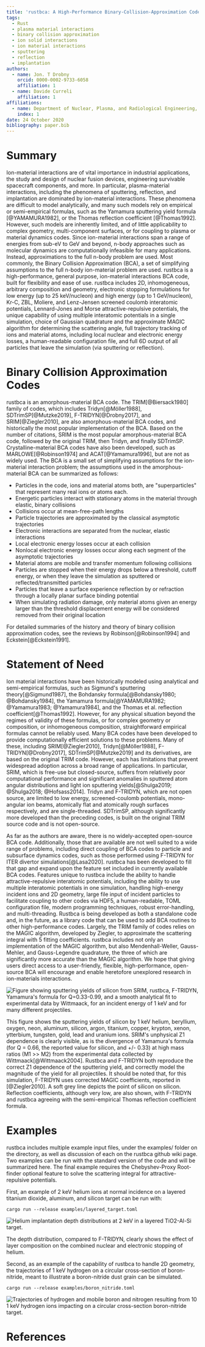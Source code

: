 ```yaml
---
title: 'rustbca: A High-Performance Binary-Collision-Approximation Code for Ion-Material Interactions'
tags:
  - Rust
  - plasma material interactions
  - binary collision approximation
  - ion solid interactions
  - ion material interactions
  - sputtering
  - reflection
  - implantation
authors:
  - name: Jon. T Drobny
    orcid: 0000-0002-9733-6058
    affiliation: 1
  - name: Davide Curreli
    affiliation: 1
affiliations:
  - name: Department of Nuclear, Plasma, and Radiological Engineering, University of Illinois at Urbana-Champaign
    index: 1
date: 24 October 2020
bibliography: paper.bib
---
```


# Summary

Ion-material interactions are of vital importance in industrial applications, the study and design of nuclear fusion devices, engineering survivable spacecraft components, and more. In particular, plasma-material interactions, including the phenomena of sputtering, reflection, and implantation are dominated by ion-material interactions. These phenomena are difficult to model analytically, and many such models rely on empirical or semi-empirical formulas, such as the Yamamura sputtering yield formula [@YAMAMURA1982], or the Thomas reflection coefficient [@Thomas1992]. However, such models are inherently limited, and of little applicability to complex geometry, multi-component surfaces, or for coupling to plasma or material dynamics codes. Since ion-material interactions span a range of energies from sub-eV to GeV and beyond, n-body approaches such as molecular dynamics are computationally infeasible for many applications. Instead, approximations to the full n-body problem are used. Most commonly, the Binary Collision Approximation (BCA), a set of simplifying assumptions to the full n-body ion-material problem are used. rustbca is a high-performance, general purpose, ion-material interactions BCA code, built for flexibility and ease of use. rustbca includes 2D, inhomogeneous, arbitrary composition and geometry, electronic stopping formulations for low energy (up to 25 keV/nucleon) and high energy (up to 1 GeV/nucleon), Kr-C, ZBL, Moliere, and Lenz-Jensen screened coulomb interatomic potentials, Lennard-Jones and Morse attractive-repulsive potentials, the unique capability of using multiple interatomic potentials in a single simulation, choice of Gaussian quadrature and the approximate MAGIC algorithm for determining the scattering angle, full trajectory tracking of ions and material atoms, including local nuclear and electronic energy losses, a human-readable configuration file, and full 6D output of all particles that leave the simulation (via sputtering or reflection).

# Binary Collision Approximation Codes

rustbca is an amorphous-material BCA code. The TRIM[@Biersack1980] family of codes, which includes Tridyn[@Möller1988], SDTrimSP[@Mutzke2019], F-TRIDYN[@Drobny2017], and SRIM[@Ziegler2010], are also amorphous-material BCA codes, and historically the most popular implementation of the BCA. Based on the number of citations, SRIM is the most popular amorphous-material BCA code, followed by the original TRIM, then Tridyn, and finally SDTrimSP. Crystalline-material BCA codes have also been developed, such as MARLOWE[@Robinson1974] and ACAT[@Yamamura1996], but are not as widely used. The BCA is a small set of simplifying assumptions for the ion-material interaction problem; the assumptions used in the amorphous-material BCA can be summarized as follows:

* Particles in the code, ions and material atoms both, are "superparticles" that represent many real ions or atoms each.
* Energetic particles interact with stationary atoms in the material through elastic, binary collisions
* Collisions occur at mean-free-path lengths
* Particle trajectories are approximated by the classical asymptotic trajectories
* Electronic interactions are separated from the nuclear, elastic interactions
* Local electronic energy losses occur at each collision
* Nonlocal electronic energy losses occur along each segment of the asymptotic trajectories
* Material atoms are mobile and transfer momentum following collisions
* Particles are stopped when their energy drops below a threshold, cutoff energy, or when they leave the simulation as sputtered or reflected/transmitted particles
* Particles that leave a surface experience reflection by or refraction through a locally planar surface binding potential
* When simulating radiation damage, only material atoms given an energy larger than the threshold displacement energy will be considered removed from their original location

For detailed summaries of the history and theory of binary collision approximation codes, see the reviews by Robinson[@Robinson1994] and Eckstein[@Eckstein1991].

# Statement of Need

Ion material interactions have been historically modeled using analytical and semi-empirical formulas, such as Sigmund's sputtering theory[@Sigmund1987], the Bohdansky formula[@Bohdansky1980; @Bohdansky1984], the Yamamura formula[@YAMAMURA1982; @Yamamura1983; @Yamamura1984], and the Thomas et al. reflection coefficient[@Thomas1992]. However, for any physical situation beyond the regimes of validity of these formulas, or for complex geometry or composition, or inhomogeneous composition, straightforward empirical formulas cannot be reliably used. Many BCA codes have been developed to provide computationally efficient solutions to these problems. Many of these, including SRIM[@Ziegler2010], Tridyn[@Möller1988], F-TRIDYN[@Drobny2017], SDTrimSP[@Mutzke2019] and its derivatives, are based on the original TRIM code. However, each has limitations that prevent widespread adoption across a broad range of applications. In particular, SRIM, which is free-use but closed-source, suffers from relatively poor computational performance and significant anomalies in sputtered atom angular distributions and light ion sputtering yields[@Shulga2019; @Shulga2018; @Hofsass2014]. Tridyn and F-TRIDYN, which are not open source, are limited to low energy, screened-coulomb potentials, mono-angular ion beams, atomically flat and atomically rough surfaces respectively, and are single-threaded. SDTrimSP, although significantly more developed than the preceding codes, is built on the original TRIM source code and is not open-source.

As far as the authors are aware, there is no widely-accepted open-source BCA code. Additionally, those that are available are not well suited to a wide range of problems, including direct coupling of BCA codes to particle and subsurface dynamics codes, such as those performed using F-TRIDYN for ITER divertor simulations[@Lasa2020]. rustbca has been developed to fill that gap and expand upon the feature set included in currently available BCA codes. Features unique to rustbca include the ability to handle attractive-repulsive interatomic potentials, including  the ability to use multiple interatomic potentials in one simulation, handling high-energy incident ions and 2D geometry, large file input of incident particles to facilitate coupling to other codes via HDF5, a human-readable, TOML configuration file, modern programming techniques, robust error-handling, and multi-threading. Rustbca is being developed as both a standalone code and, in the future, as a library code that can be used to add BCA routines to other high-performance codes. Largely, the TRIM family of codes relies on the MAGIC algorithm, developed by Ziegler, to approximate the scattering integral with 5 fitting coefficients. rustbca includes not only an implementation of the MAGIC algorithm, but also Mendenhall-Weller, Gauss-Mehler, and Gauss-Legendre quadrature, the three of which are significantly more accurate than the MAGIC algorithm. We hope that giving users direct access to a user-friendly, flexible, high-performance, open-source BCA will encourage and enable heretofore unexplored research in ion-materials interactions.

![Figure showing sputtering yields of silicon from SRIM, rustbca, F-TRIDYN, Yamamura's formula for Q=0.33-0.99, and a smooth analytical fit to experimental data by Wittmaack, for an incident energy of 1 keV and for many different projectiles.](corrected_yields.png)

This figure shows the sputtering yields of silicon by 1 keV helium, beryllium, oxygen, neon, aluminum, silicon, argon, titanium, copper, krypton, xenon, ytterbium, tungsten, gold, lead and uranium ions. SRIM's unphysical Z1 dependence is clearly visible, as is the divergence of Yamamura's formula (for Q = 0.66, the reported value for silicon, and +/- 0.33) at high mass ratios (M1 >> M2) from the experimental data collected by Wittmaack[@Wittmaack2004]. Rustbca and F-TRIDYN both reproduce the correct Z1 dependence of the sputtering yield, and correctly model the magnitude of the yield for all projectiles. It should be noted that, for this simulation, F-TRIDYN uses corrected MAGIC coefficients, reported in [@Ziegler2010]. A soft grey line depicts the point of silicon on silicon. Reflection coefficients, although very low, are also shown, with F-TRIDYN and rustbca agreeing with the semi-empirical Thomas reflection coefficient formula.

# Examples

rustbca includes multiple example input files, under the examples/ folder on the directory, as well as discussion of each on the rustbca github wiki page. Two examples can be run with the standard version of the code and will be summarized here. The final example requires the Chebyshev-Proxy Root-finder optional feature to solve the scattering integral for attractive-repulsive potentials.

First, an example of 2 keV helium ions at normal incidence on a layered titanium dioxide, aluminum, and silicon target can be run with:

 `cargo run --release examples/layered_target.toml`

 ![Helium implantation depth distributions at 2 keV in a layered TiO2-Al-Si target.](layered_target.png)

 The depth distribution, compared to F-TRIDYN, clearly shows the effect of layer composition on the combined nuclear and electronic stopping of helium.

 Second, as an example of the capability of rustbca to handle 2D geometry, the trajectories of 1 keV hydrogen on a circular cross-section of boron-nitride, meant to illustrate a boron-nitride dust grain can be simulated.

 `cargo run --release examples/boron_nitride.toml`

 ![Trajectories of hydrogen and mobile boron and nitrogen resulting from 10 1 keV hydrogen ions impacting on a circular cross-section boron-nitride target.](H_B_N.png)

# References
